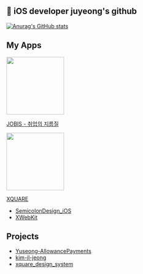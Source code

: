 ##  iOS developer juyeong's github

[![Anurag's GitHub stats](https://github-readme-stats.vercel.app/api?username=juyeong525&show_icons=true&theme=tokyonight)](https://github.com/juyeong525/github-readme-stats)

## My Apps
<div>
 <a href="https://apps.apple.com/kr/app/jobis-%EC%B7%A8%EC%97%85%EC%9D%98-%EC%A7%80%EB%A6%84%EA%B8%B8/id6450888392"><img src="https://github.com/juyeong525/juyeong525/assets/103028061/98313658-091e-4da9-b16c-81a2250e6f9f" width="150" height="150"/></a>
 
 [JOBIS - 취업의 지름질](https://github.com/Team-return/JOBIS-DSM-iOS-v2)
</div>
<div>
 <a href="https://apps.apple.com/kr/app/xquare-dsm을-위한-단-하나의-서비스/id1633067002"><img src="https://github.com/juyeong525/juyeong525/assets/103028061/9eab4aff-914b-469d-8086-8909ed0cf7bf" width="150" height="150"/></a>
 
 [XQUARE](https://github.com/team-xquare/xquare-iOS)
   * [SemicolonDesign_iOS](https://github.com/semicolondsm/SemicolonDesign_iOS)
   * [XWebKit](https://github.com/team-xquare/XWebKit)
</div>

## Projects
  * [Yuseong-AllowancePayments](https://github.com/Yuseong-AllowancePayments/Yuseong_AllowancePayments_iPadOS)
  * [kim-il-jeong](https://github.com/team-nk/kim-il-jeong-ios)
  * [xquare_design_system](https://github.com/team-xquare/xquare-design-system-iOS)
